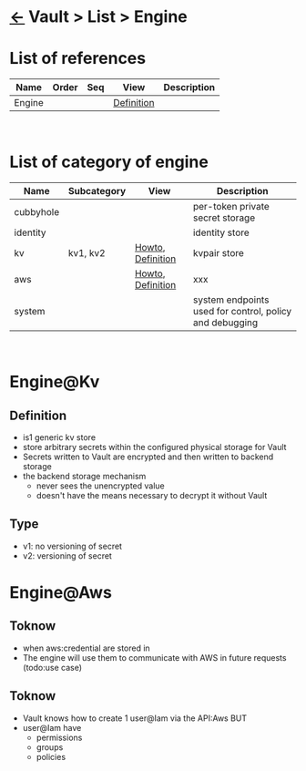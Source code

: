 <head><link rel="stylesheet" href="../../../md.css"/><script src="../../../md.js"></script></head>

[//]: #(Reference)
[Repo_Readme]:       ../list/object_list.md
[Server_Whatis]:    ../whatis/server_whatis.md
[Server_Howto]:     ../howto/server_howto.md
[Engine_Kv_Whatis]: ../whatis/engine_kv_whatis.md
[Engine_Kv_Howto]:  ../howto/engine_kv_howto.md
[Engine_Whatis]:    ../whatis/engine_whatis.md

# [&larr;][Repo_Readme] Vault > List > Engine
# List of references
|Name|Order|Seq|View|Description|
|-|-|-|-|-|
|Engine|||[Definition][Engine_Whatis]
<br>

# List of category of engine

|Name|Subcategory|View|Description|
|-|-|-|-|
|cubbyhole|||per-token private secret storage
|identity|||identity store
|kv|kv1, kv2|[Howto][Engine_Kv_Howto], [Definition][Engine_Kv_Whatis]|kvpair store
|aws||[Howto][Engine_Kv_Howto], [Definition][Engine_Kv_Whatis]|xxx
|system|||system endpoints used for control, policy and debugging
<br>

# Engine@Kv
## Definition
- is1 generic kv store 
- store arbitrary secrets within the configured physical storage for Vault
- Secrets written to Vault are encrypted and then written to backend storage
- the backend storage mechanism 
  - never sees the unencrypted value
  - doesn't have the means necessary to decrypt it without Vault

## Type
- v1: no versioning of secret
- v2: versioning of secret

# Engine@Aws
## Toknow
- when aws:credential are stored in
- The engine will use them to communicate with AWS in future requests (todo:use case)
## Toknow
- Vault knows how to create 1 user@Iam via the API:Aws BUT
- user@Iam have
  - permissions
  - groups
  - policies
